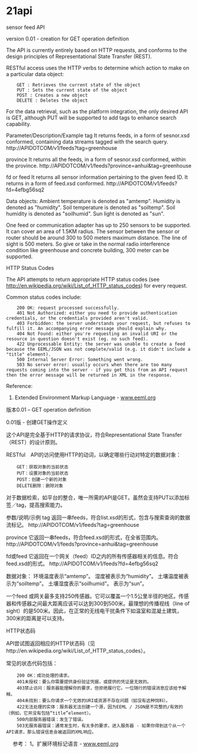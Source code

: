 21api
=====

sensor feed API

version 0.01 - creation for GET operation definition

The API is currently entirely based on HTTP requests, and conforms to the design principles of Representational State Transfer (REST). 

RESTful access uses the HTTP verbs to determine which action to make on a particular data object:

        GET : Retrieves the current state of the object
        PUT : Sets the current state of the object
        POST : Creates a new object
        DELETE : Deletes the object

For the data retrieval, such as the platform integration, the only desired API is GET, although PUT will be supported to add tags to enhance search capability.

Parameter/Description/Example
tag
It returns feeds, in a form of sesnor.xsd conformed, containing data streams tagged with the search query. 
http://APIDOTCOM/v1/feeds?tag=greenhouse

province
It returns all the feeds, in a form of sesnor.xsd conformed, within the province.
http://APIDOTCOM/v1/feeds?province=anhui&tag=greenhouse

fd or feed
It returns all sensor information pertaining to the given feed ID. It returns in a form of feed.xsd conformed.
http://APIDOTCOM/v1/feeds?fd=4efbg56sq2


Data objects:
Ambient temperature is denoted as "amtemp".
Humidity is denoted as "humidity".
Soil temperature is denoted as "soiltemp".
Soil humidity is denoted as "soilhumid".
Sun light is denoted as "sun".

One feed or communication adapter has up to 250 sensors to be supported. It can cover an area of 1.5KM radius. The sensor between the sensor or router should be around 300 to 500 meters maximum distance. The line of sight is 500 meters. So give or take in the normal radio interference condition like greenhouse and concrete building, 300 meter can be supported.

HTTP Status Codes

The API attempts to return appropriate HTTP status codes (see http://en.wikipedia.org/wiki/List_of_HTTP_status_codes) for every request.

Common status codes include:

        200 OK: request processed successfully.
        401 Not Authorized: either you need to provide authentication credentials, or the credentials provided aren't valid.
        403 Forbidden: the server understands your request, but refuses to fulfill it. An accompanying error message should explain why.
        404 Not Found: either you're requesting an invalid URI or the resource in question doesn't exist (eg. no such feed).
        422 Unprocessable Entity: the server was unable to create a feed because the EEML/JSON was not complete/valid (e.g. it didn't include a "title" element).
        500 Internal Server Error: Something went wrong.
        503 No server error: usually occurs when there are too many requests coming into the server - if you get this from an API request then the error message will be returned in XML in the response.


Reference:
1. Extended Environment Markup Language - www.eeml.org

版本0.01 – GET operation definition

0.01版 - 创建GET操作定义

这个API是完全基于HTTP的请求协议，符合Representational State Transfer（REST）的设计原则。

RESTful　API的访问使用HTTP的动词，以确定哪些行动对特定的数据对象：

        GET：获取对象的当前状态
        PUT：设置对象的当前状态
        POST：创建一个新的对象
        DELETE删除：删除对象

对于数据检索，如平台的整合，唯一所需的API是GET，虽然会支持PUT以添加标签／tag，提高搜索能力。

参数/说明/示例
tag
返回一串feeds，符合list.xsd的形式，包含与搜索查询的数据流标记。
http://APIDOTCOM/v1/feeds?tag=greenhouse

province
它返回一串feeds，符合feed.xsd的形式，在全省范围内。
http://APIDOTCOM/v1/feeds?province=anhui&tag=greenhouse

fd或feed
它返回在一个网关（feed）ID之内的所有传感器相关的信息。符合feed.xsd的形式。
http://APIDOTCOM/v1/feeds?fd=4efbg56sq2


数据对象：
环境温度表示“amtemp”。
湿度被表示为“humidity”。
土壤温度被表示为“soiltemp”。
土壤湿度表示“soilhumid”。
表示为“sun”。

一个feed 或网关最多支持250传感器。它可以覆盖一个1.5公里半径的地区。传感器和传感器之间最大距离应该可以达到300到500米。最理想的传播视线（line of sight）的是500米。因此，在正常的无线电干扰条件下如温室和混凝土建筑，300米的距离是可以支持。

HTTP状态码

API尝试图返回相应的HTTP状态码（见http://en.wikipedia.org/wiki/List_of_HTTP_status_codes）。

常见的状态代码包括：

        200 OK：成功处理的请求。
        401未授权：要么你需要提供身份验证凭据，或提供的凭证是无效的。
        403禁止访问：服务器能理解你的要求，但拒绝履行它。一位随行的错误消息应该给予解释。
        404未找到：要么你请求一个无效的URI或资源不存在问题（如没有这种饲料）。
        422无法处理的实体：服务器无法创建一个源，因为EEML / JSON是不完整的/有效的（例如，它并没有包括“title”element）。
        500内部服务器错误：发生了错误。
        503无服务器错误：通常发生时，有太多的要求，进入服务器 - 如果你得到这个从一个API请求，那么错误信息会被返回的XML响应。

　
参考：
1。扩展环境标记语言 - www.eeml.org


